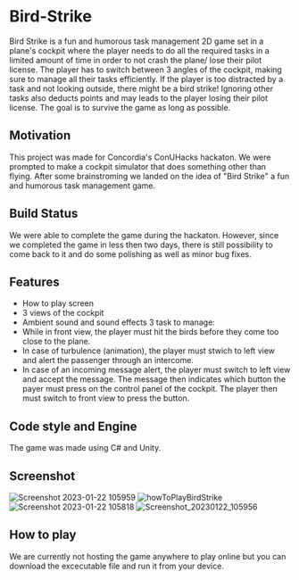 # Bird-Strike

Bird Strike is a fun and humorous task management 2D game set in a plane's cockpit where the player needs to do all the required tasks in a limited amount of time in order to not crash the plane/ lose their pilot license. The player has to switch between 3 angles of the cockpit, making sure to manage all their tasks efficiently. If the player is too distracted by a task and not looking outside, there might be a bird strike! Ignoring other tasks also deducts points and may leads to the player losing their pilot license. The goal is to survive the game as long as possible.

## Motivation
This project was made for Concordia's ConUHacks hackaton. We were prompted to make a cockpit simulator that does something other than flying. After some brainstroming we landed on the idea of "Bird Strike" a fun and humorous task management game. 

## Build Status
We were able to complete the game during the hackaton. However, since we completed the game in less then two days, there is still possibility to come back to it and do some polishing as well as minor bug fixes.

## Features
- How to play screen
- 3 views of the cockpit
- Ambient sound and sound effects
3 task to manage:
- While in front view, the player must hit the birds before they come too close to the plane.
- In case of turbulence (animation), the player must stwich to left view and alert the passenger through an intercome.
- In case of an incoming message alert, the player must switch to left view and accept the message. The message then indicates which button the payer must press on the control panel of the cockpit. The player then must switch to front view to press the button.

## Code style and Engine
The game was made using C# and Unity.

## Screenshot
![Screenshot 2023-01-22 105959](https://user-images.githubusercontent.com/93663497/222031630-9acbfcab-2520-4551-a4cd-d4cfc89113f1.png)
![howToPlayBirdStrike](https://user-images.githubusercontent.com/93663497/222031659-b929ab97-c9e6-42b1-99ac-0b70eb1bb513.png)
![Screenshot 2023-01-22 105818](https://user-images.githubusercontent.com/93663497/222031681-a720b1f3-eec6-4c74-85b5-a65eb6dab22c.png)
![Screenshot_20230122_105956](https://user-images.githubusercontent.com/93663497/222031788-e1e84934-6b86-4e7c-aa10-c6f187497c1e.png)

## How to play
We are currently not hosting the game anywhere to play online but you can download the excecutable file and run it from your device.
